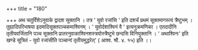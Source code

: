 +++
title = "180"

+++
अथ चतुर्विंशेऽनुवाके द्वादश सूक्तानि । तत्र ' युवो रजांसि ' इति दशर्चं प्रथमं सूक्तमागस्त्यं त्रैष्टुभम् । तुह्यादिपरिभाषया इदमादिसूक्तपञ्चकमाश्विनम् । ' युवोर्दशाश्विनं वै ' इत्यनुक्रमणिका । एतदादीनि तृतीयवर्जितानि पञ्च सूक्तानि प्रातरनुवाकाश्विनशस्त्रयोस्त्रैष्टुभे छन्दसि विनियुक्तानि । ‘ अथाश्विनः' इति खण्डे सूत्रितं - युवो रजांसीति पञ्चानां तृतीयमुद्धरेत्' ( आश्व. श्रौ. ४. १५) इति ।।